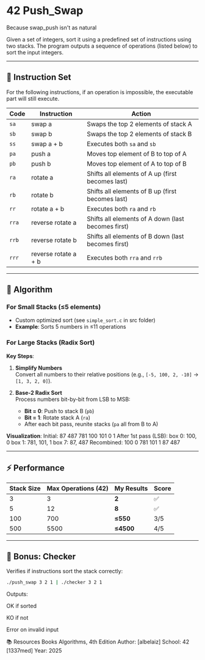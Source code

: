 # 42 Push_Swap

Because swap_push isn't as natural

Given a set of integers, sort it using a predefined set of instructions using two stacks. The program outputs a sequence of operations (listed below) to sort the input integers.

---

## 📜 Instruction Set

For the following instructions, if an operation is impossible, the executable part will still execute.

| Code  | Instruction                 | Action                                                  |
|-------|----------------------------|---------------------------------------------------------|
| `sa`  | swap a                     | Swaps the top 2 elements of stack A                     |
| `sb`  | swap b                     | Swaps the top 2 elements of stack B                     |
| `ss`  | swap a + b                 | Executes both `sa` and `sb`                             |
| `pa`  | push a                     | Moves top element of B to top of A                      |
| `pb`  | push b                     | Moves top element of A to top of B                      |
| `ra`  | rotate a                   | Shifts all elements of A up (first becomes last)        |
| `rb`  | rotate b                   | Shifts all elements of B up (first becomes last)        |
| `rr`  | rotate a + b               | Executes both `ra` and `rb`                             |
| `rra` | reverse rotate a           | Shifts all elements of A down (last becomes first)      |
| `rrb` | reverse rotate b           | Shifts all elements of B down (last becomes first)      |
| `rrr` | reverse rotate a + b       | Executes both `rra` and `rrb`                           |

---

## 🧠 Algorithm

### For Small Stacks (≤5 elements)
- Custom optimized sort (see `simple_sort.c` in src folder)
- **Example**: Sorts 5 numbers in ≤11 operations

### For Large Stacks (Radix Sort)
**Key Steps**:
1. **Simplify Numbers**  
   Convert all numbers to their relative positions (e.g., `[-5, 100, 2, -10]` → `[1, 3, 2, 0]`).

2. **Base-2 Radix Sort**  
   Process numbers bit-by-bit from LSB to MSB:
   - **Bit = 0**: Push to stack B (`pb`)
   - **Bit = 1**: Rotate stack A (`ra`)
   - After each bit pass, reunite stacks (`pa` all from B to A)

**Visualization**:
Initial: 87 487 781 100 101 0 1
After 1st pass (LSB):
box 0: 100, 0
box 1: 781, 101, 1
box 7: 87, 487
Recombined: 100 0 781 101 1 87 487

---

## ⚡ Performance

| Stack Size | Max Operations (42) | My Results  | Score |
|------------|---------------------|-------------|-------|
| 3          | 3                   | **2**       | ✅    |
| 5          | 12                  | **8**       | ✅    |
| 100        | 700                 | **≤550**    | 3/5  |
| 500        | 5500                | **≤4500**   | 4/5  |

---

## 🎁 Bonus: Checker

Verifies if instructions sort the stack correctly:
```sh
./push_swap 3 2 1 | ./checker 3 2 1
```
Outputs:

OK if sorted

KO if not

Error on invalid input

📚 Resources
Books
Algorithms, 4th Edition
Author: [albelaiz]
School: 42 [1337med]
Year: 2025

